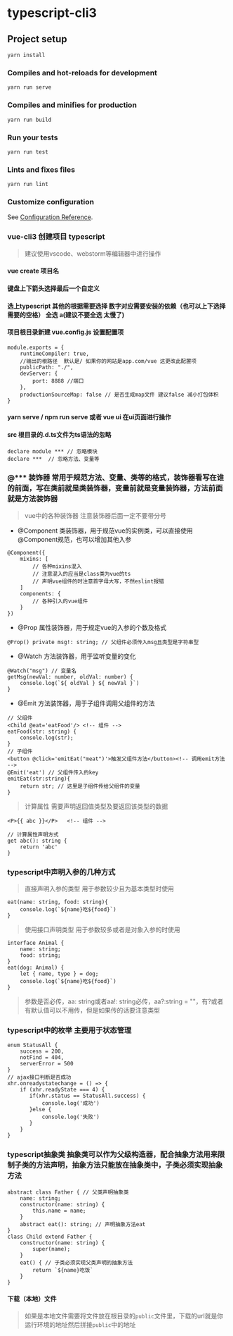 # typescript-cli3

## Project setup
```
yarn install
```

### Compiles and hot-reloads for development
```
yarn run serve
```

### Compiles and minifies for production
```
yarn run build
```

### Run your tests
```
yarn run test
```

### Lints and fixes files
```
yarn run lint
```

### Customize configuration
See [Configuration Reference](https://cli.vuejs.org/config/).

### vue-cli3 创建项目 typescript
> 建议使用vscode、webstorm等编辑器中进行操作
#### vue create 项目名
#### 键盘上下箭头选择最后一个自定义
#### 选上typescript 其他的根据需要选择 数字对应需要安装的依赖（也可以上下选择需要的空格） 全选 a(建议不要全选 太慢了)
#### 项目根目录新建 vue.config.js 设置配置项

```
module.exports = {
    runtimeCompiler: true,
    //输出的根路径  默认是/ 如果你的网站是app.com/vue 这更改此配置项
    publicPath: "./",
    devServer: {
        port: 8888 //端口
    },
    productionSourceMap: false // 是否生成map文件 建议false 减小打包体积
}
```
#### yarn serve / npm run serve 或者 vue ui 在ui页面进行操作

#### src 根目录的.d.ts文件为ts语法的忽略

```
declare module *** // 忽略模块
declare ***  // 忽略方法、变量等

```

### @*** 装饰器 常用于规范方法、变量、类等的格式，装饰器看写在谁的前面，写在类前就是类装饰器，变量前就是变量装饰器，方法前面就是方法装饰器

> vue中的各种装饰器 注意装饰器后面一定不要带分号
* @Component 类装饰器，用于规范vue的实例类，可以直接使用@Component规范，也可以增加其他入参
```
@Component({
    mixins: [
        // 各种mixins混入
        // 注意混入的应当是class类为vue的ts
        // 声明vue组件的时注意首字母大写，不然eslint报错
    ] 
    components: {
        // 各种引入的vue组件
    }
})
```

* @Prop 属性装饰器，用于规定vue的入参的个数及格式
```
@Prop() private msg!: string; // 父组件必须传入msg且类型是字符串型
```

* @Watch 方法装饰器，用于监听变量的变化
```
@Watch("msg") // 变量名
getMsg(newVal: number, oldVal: number) {
    console.log(`${ oldVal } ${ newVal }`)
}
```
* @Emit 方法装饰器，用于子组件调用父组件的方法
```
// 父组件
<Child @eat='eatFood'/> <!-- 组件 -->
eatFood(str: string) {
    console.log(str);
}
// 子组件
<button @click='emitEat("meat")'>触发父组件方法</button><!-- 调用emit方法 -->
@Emit('eat') // 父组件传入的key
emitEat(str:string){
    return str; // 这里是子组件传给父组件的变量
}
```
> 计算属性 需要声明返回值类型及要返回该类型的数据
```
<P>{{ abc }}</P>   <!-- 组件 -->

// 计算属性声明方式
get abc(): string { 
    return 'abc'
}
```

### typescript中声明入参的几种方式
> 直接声明入参的类型 用于参数较少且为基本类型时使用
```
eat(name: string, food: string){
    console.log(`${name}吃${food}`)
}
```
> 使用接口声明类型 用于参数较多或者是对象入参的时使用
```
interface Animal {
    name: string;
    food: string;
}
eat(dog: Animal) {
    let { name, type } = dog;
    console.log(`${name}吃${food}`)
}
```
> 参数是否必传，aa: string或者aa!: string必传，aa?:string = ""，有?或者有默认值可以不用传，但是如果传的话要注意类型

### typescript中的枚举 主要用于状态管理
```
enum StatusAll {
    success = 200,
    notFind = 404,
    serverError = 500
}
// ajax接口判断是否成功
xhr.onreadystatechange = () => { 
    if (xhr.readyState === 4) { 
       if(xhr.status == StatusAll.success) {
           console.log('成功')
       }else {
           console.log('失败')
       }
    }
}
```

### typescript抽象类 抽象类可以作为父级构造器，配合抽象方法用来限制子类的方法声明，抽象方法只能放在抽象类中，子类必须实现抽象方法
```
abstract class Father { // 父类声明抽象类
    name: string;
    constructor(name: string) {
        this.name = name;
    }
    abstract eat(): string; // 声明抽象方法eat
}
class Child extend Father {
    constructor(name: string) {
        super(name);
    }
    eat() { // 子类必须实现父类声明的抽象方法
        return `${name}吃饭`
    }
}
```

#### 下载（本地）文件
> 如果是本地文件需要将文件放在根目录的`public`文件里，下载的url就是你运行环境的地址然后拼接`public`中的地址
